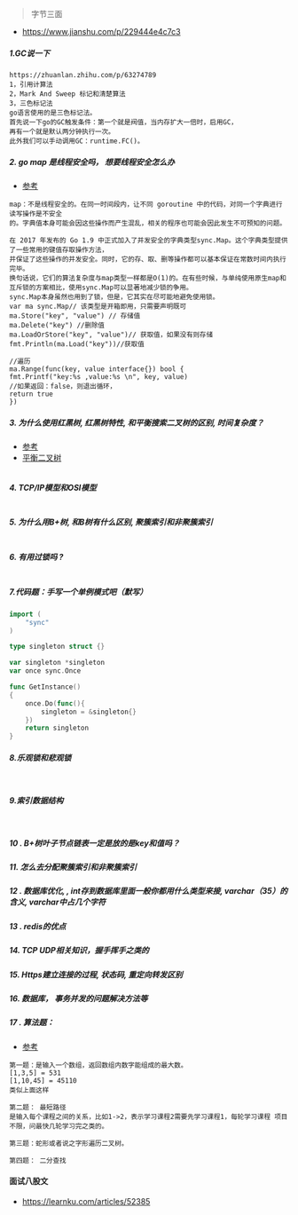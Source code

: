 > 字节三面
- https://www.jianshu.com/p/229444e4c7c3
##### 1.GC说一下
```text
https://zhuanlan.zhihu.com/p/63274789
1，引用计算法
2，Mark And Sweep 标记和清楚算法
3，三色标记法
go语言使用的是三色标记法。
首先说一下go的GC触发条件：第一个就是阀值，当内存扩大一倍时，启用GC，
再有一个就是默认两分钟执行一次。
此外我们可以手动调用GC：runtime.FC()。
```
##### 2. go map 是线程安全吗， 想要线程安全怎么办
- [参考](https://studygolang.com/articles/23184)
```text
map：不是线程安全的。在同一时间段内，让不同 goroutine 中的代码，对同一个字典进行读写操作是不安全
的。字典值本身可能会因这些操作而产生混乱，相关的程序也可能会因此发生不可预知的问题。

在 2017 年发布的 Go 1.9 中正式加入了并发安全的字典类型sync.Map。这个字典类型提供了一些常用的键值存取操作方法，
并保证了这些操作的并发安全。同时，它的存、取、删等操作都可以基本保证在常数时间内执行完毕。
换句话说，它们的算法复杂度与map类型一样都是O(1)的。在有些时候，与单纯使用原生map和互斥锁的方案相比，使用sync.Map可以显著地减少锁的争用。
sync.Map本身虽然也用到了锁，但是，它其实在尽可能地避免使用锁。
var ma sync.Map// 该类型是开箱即用，只需要声明既可
ma.Store("key", "value") // 存储值
ma.Delete("key") //删除值
ma.LoadOrStore("key", "value")// 获取值，如果没有则存储
fmt.Println(ma.Load("key"))//获取值

//遍历
ma.Range(func(key, value interface{}) bool {
fmt.Printf("key:%s ,value:%s \n", key, value)
//如果返回：false，则退出循环，
return true
})
```

##### 3. 为什么使用红黑树, 红黑树特性, 和平衡搜索二叉树的区别, 时间复杂度？
- [参考](https://zhuanlan.zhihu.com/p/72505589)
- [平衡二叉树](https://mp.weixin.qq.com/s/dYP5-fM22BgM3viWg4V44A)
```text

```
##### 4. TCP/IP模型和OSI模型
```text

```
##### 5. 为什么用B+树, 和B树有什么区别, 聚簇索引和非聚簇索引
```text

```
##### 6. 有用过锁吗 ?
 ```text
 
 ```
##### 7.代码题：手写一个单例模式吧（默写）
```go
import (
    "sync"
)

type singleton struct {}

var singleton *singleton
var once sync.Once

func GetInstance()
{
    once.Do(func(){
        singleton = &singleton{}
    })
    return singleton
}
```

##### 8.乐观锁和悲观锁
```text
 
```

##### 9.索引数据结构
```text
 
```
##### 10 . B+树叶子节点链表一定是放的是key和值吗？
##### 11. 怎么去分配聚簇索引和非聚簇索引

##### 12 . 数据库优化, , int存到数据库里面一般你都用什么类型来接, varchar（35）的含义, varchar中占几个字符


##### 13 . redis的优点 

##### 14. TCP UDP相关知识，握手挥手之类的

##### 15. Https建立连接的过程, 状态码, 重定向转发区别

##### 16. 数据库， 事务并发的问题解决方法等

##### 17 . 算法题：
- [参考](https://github.com/zhangtiansimple/Leetcode)
```text
第一题：是输入一个数组，返回数组内数字能组成的最大数。
[1,3,5] = 531
[1,10,45] = 45110
类似上面这样

第二题： 最短路径
是输入每个课程之间的关系，比如1->2，表示学习课程2需要先学习课程1，每轮学习课程 项目不限，问最快几轮学习完之类的。

第三题：蛇形或者说之字形遍历二叉树。

第四题： 二分查找
```

#### 面试八股文
- https://learnku.com/articles/52385